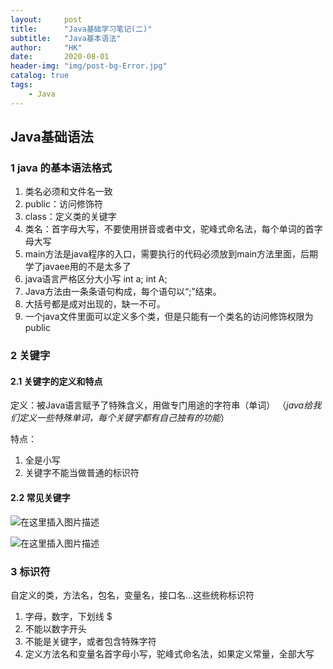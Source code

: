 ```yaml
---
layout:     post
title:      "Java基础学习笔记(二)"
subtitle:   "Java基本语法"
author:     "HK"
date:		2020-08-01
header-img: "img/post-bg-Error.jpg"
catalog: true
tags:
    - Java
--- 
```


## Java基础语法

### 1 java 的基本语法格式

1. 类名必须和文件名一致
2. public：访问修饰符
3. class：定义类的关键字
4. 类名：首字母大写，不要使用拼音或者中文，驼峰式命名法，每个单词的首字母大写
5. main方法是java程序的入口，需要执行的代码必须放到main方法里面，后期学了javaee用的不是太多了
6. java语言严格区分大小写  int a;  int A;
7. Java方法由一条条语句构成，每个语句以“;”结束。
8. 大括号都是成对出现的，缺一不可。
9. 一个java文件里面可以定义多个类，但是只能有一个类名的访问修饰权限为public

### 2 关键字

#### 2.1 关键字的定义和特点

定义：被Java语言赋予了特殊含义，用做专门用途的字符串（单词）
（*java给我们定义一些特殊单词，每个关键字都有自己独有的功能*）

特点：

   1. 全是小写
   2. 关键字不能当做普通的标识符
   
#### 2.2 常见关键字

![在这里插入图片描述](https://img-blog.csdnimg.cn/20200801233834386.png?x-oss-process=image/watermark,type_ZmFuZ3poZW5naGVpdGk,shadow_10,text_aHR0cHM6Ly9ibG9nLmNzZG4ubmV0L0thcmVuX0Nhc3Npb3BlaWE=,size_16,color_FFFFFF,t_70)

![在这里插入图片描述](https://img-blog.csdnimg.cn/20200801234555439.png?x-oss-process=image/watermark,type_ZmFuZ3poZW5naGVpdGk,shadow_10,text_aHR0cHM6Ly9ibG9nLmNzZG4ubmV0L0thcmVuX0Nhc3Npb3BlaWE=,size_16,color_FFFFFF,t_70)

### 3 标识符

自定义的类，方法名，包名，变量名，接口名...这些统称标识符

   1. 字母，数字，下划线 $
   2. 不能以数字开头
   3. 不能是关键字，或者包含特殊字符
   4. 定义方法名和变量名首字母小写，驼峰式命名法，如果定义常量，全部大写
